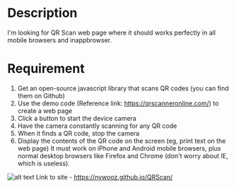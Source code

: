 # Description
I'm looking for QR Scan web page where it should works perfectly in all mobile browsers and inappbrowser.

# Requirement
1. Get an open-source javascript library that scans QR codes (you can find them on Github)
2. Use the demo code (Reference link: https://qrscanneronline.com/) to create a web page
3. Click a button to start the device camera
4. Have the camera constantly scanning for any QR code
5. When it finds a QR code, stop the camera
6. Display the contents of the QR code on the screen (eg, print text on the web page)
It must work on iPhone and Android mobile browsers, plus normal desktop browsers like Firefox and Chrome (don't worry about IE, which is useless).


![alt text](https://nywooz.github.io/QRScan/)
Link to site - https://nywooz.github.io/QRScan/